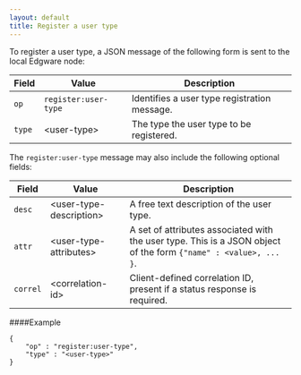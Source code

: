 ```yaml
---
layout: default
title: Register a user type
---
```


To register a user type, a JSON message of the following form is sent to the local Edgware node:

| Field  | Value                | Description |
| ------ | -------------------- | ----------- | 
| `op`   | `register:user-type` | Identifies a user type registration message. |
| `type` | \<user-type>         | The type the user type to be registered. |

The `register:user-type` message may also include the following optional fields:

| Field    | Value                    | Description |
| -------- | ------------------------ | ----------- | 
| `desc`   | \<user-type-description> | A free text description of the user type. |
| `attr`   | \<user-type-attributes>  | A set of attributes associated with the user type. This is a JSON object of the form `{"name" : <value>, ... }`. |
| `correl` | \<correlation-id>        | Client-defined correlation ID, present if a status response is required. |

####Example   

	{
		"op" : "register:user-type",
		"type" : "<user-type>"
	}
